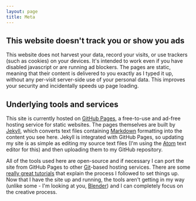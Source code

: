 ```yaml
---
layout: page
title: Meta
---
```


## This website doesn't track you or show you ads

This website does not harvest your data, record your visits, or use trackers (such as cookies) on your devices. It's intended to work even if you have disabled javascript or are running ad blockers. The pages are static, meaning that their content is delivered to you exactly as I typed it up, without any per-visit server-side use of your personal data. This improves your security and incidentally speeds up page loading.

## Underlying tools and services

This site is currently hosted on [GitHub Pages](https://pages.github.com/), a free-to-use and ad-free hosting service for static websites. The pages themselves are built by [Jekyll](https://jekyllrb.com/), which converts text files containing [Markdown](https://daringfireball.net/projects/markdown/) formatting into the content you see here. Jekyll is integrated with GitHub Pages, so updating my site is as simple as editing my source text files (I'm using the [Atom](https://atom.io/) text editor for this) and then uploading them to my GitHub repository. 

All of the tools used here are open-source and if necessary I can port the site from GitHub Pages to other [Git](https://git-scm.com/)-based hosting services. There are some [really great tutorials](http://jmcglone.com/guides/github-pages/) that explain the process I followed to set things up. Now that I have the site up and running, the tools aren't getting in my way (unlike some - I'm looking at you, [Blender](https://www.blender.org/)) and I can completely focus on the creative process.







 

